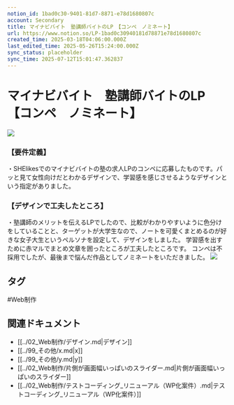 ```yaml
---
notion_id: 1bad0c30-9401-81d7-8871-e78d1680807c
account: Secondary
title: マイナビバイト　塾講師バイトのLP　【コンペ　ノミネート】
url: https://www.notion.so/LP-1bad0c30940181d78871e78d1680807c
created_time: 2025-03-18T04:06:00.000Z
last_edited_time: 2025-05-26T15:24:00.000Z
sync_status: placeholder
sync_time: 2025-07-12T15:01:47.362837
---
```

# マイナビバイト　塾講師バイトのLP　【コンペ　ノミネート】

![](https://prod-files-secure.s3.us-west-2.amazonaws.com/d58fe38c-a9d4-4466-aed9-85604b7b2c6d/d1a710b9-4077-45cc-a529-a846cc84482a/%E3%82%AF%E3%82%99%E3%83%AB%E3%83%BC%E3%83%95%E3%82%9A_148.webp?X-Amz-Algorithm=AWS4-HMAC-SHA256&X-Amz-Content-Sha256=UNSIGNED-PAYLOAD&X-Amz-Credential=ASIAZI2LB4665LAG42OO%2F20250719%2Fus-west-2%2Fs3%2Faws4_request&X-Amz-Date=20250719T064230Z&X-Amz-Expires=3600&X-Amz-Security-Token=IQoJb3JpZ2luX2VjEIX%2F%2F%2F%2F%2F%2F%2F%2F%2F%2FwEaCXVzLXdlc3QtMiJHMEUCIQDTcYrJd8KIcGQeU9AUJG6S3XJP1WcLNfNVxWPxpdztxAIgEhtm2GhkyvQw5xL1R4jVNpxDmZI0Cs5t%2BDkhAlHbYf0qiAQInv%2F%2F%2F%2F%2F%2F%2F%2F%2F%2FARAAGgw2Mzc0MjMxODM4MDUiDCQjQg3dxj8G2uAPeCrcA8hQp1dG5Q%2BDMbEog%2Bpo7HH2CZuwmfy5gRzVW9iaywy9h1NhMYiAGcpu2oZOG4vvoXA9AyDFPzOxFZrk4RP9N7aJi0xuZprx%2BeCMpQxFuFJqVZrb851mC69fq8L9AcQXaYwbUyfWVtEudYQFiKbtqc0MOJJMAdoTBYCSo9gTLLN5ktbsFBFKuU5OWjrE6HrGgRaGuRvYvFzQ8xG2cj1pyTm2B81a5TUsPdDpHdXjpHfa8r2vqAIpuMRGiTWJtQW227%2F%2BaFJ4VFR6Oz1zMTAEs1Exvfwa9GVOzIPm7W9DXlPhmZt1PYEydvy54duwonC3%2F7qMnWgYH%2FiIBfMvUo%2FGEYzgnJiaNe%2F9ByMKq%2BVqtFfPRarcpt1V%2FInVFR2vzugZ42ur%2FmImoXlzwRO%2BU6TWRJtUzJIImX1lgoSTebB5TlDguOsvh1SRMM8y5aE0mRY4Kx%2BdEb5saMQTNAwzwQKDrUwAsesQ9zHSTP%2BbqNVLkkoiLiqhZXNicvknhmUYi%2BoZ6cPk7%2FhIlm4Vlp5xxwU2l0Kl0hCu99VSqJCuVDrf9d7qifUke4FEhhvabvut2dACaxOYb3M1syAYLwkqQmr0vVJ8blpTbEamdyGqW73ytcFY5zJZXoxNEEsIad2fMNLF7MMGOqUBV17CBaFWg0kyaZnr74C0DizM2sxZMjR9LfqEgxM82zogveZtRiepBFmsAgIf4k87JGS0DPmx1f17mxI%2FIvmJdYe7uLTz7fR3LsPtKt6oZSllGqBZHqkiXrxrCrbDt8tRRKVVE16cAyDlwGIlD%2BuIuVmNed0ZbCguGw3KWp66qEWQ44vICoepVvmWd347%2FDLcubD0O9ZVkACWWePhigtWDdR1%2B%2FzF&X-Amz-Signature=9a687d3f07fa4d42e519043adbb23469752999d113bdd9f84caeff61d7b1dbdc&X-Amz-SignedHeaders=host&x-amz-checksum-mode=ENABLED&x-id=GetObject)
### 【要件定義】
・SHElikesでのマイナビバイトの塾の求人LPのコンペに応募したものです。パッと見て女性向けだとわかるデザインで、学習感を感じさせるようなデザインという指定がありました。
### 【デザインで工夫したところ】
・塾講師のメリットを伝えるLPでしたので、比較がわかりやすいように色分けをしていることと、ターゲットが大学生なので、ノートを可愛くまとめるのが好きな女子大生というペルソナを設定して、デザインをしました。
学習感を出すために赤マルでまとめ文章を囲ったところが工夫したところです。
コンペは不採用でしたが、最後まで悩んだ作品としてノミネートをいただきました。
![](https://prod-files-secure.s3.us-west-2.amazonaws.com/d58fe38c-a9d4-4466-aed9-85604b7b2c6d/6c7eb918-7cae-4934-9077-dc6c51ddbbe9/%E3%83%9E%E3%82%A4%E3%83%8A%E3%83%92%E3%82%99%E3%83%8F%E3%82%99%E3%82%A4%E3%83%88PC.webp?X-Amz-Algorithm=AWS4-HMAC-SHA256&X-Amz-Content-Sha256=UNSIGNED-PAYLOAD&X-Amz-Credential=ASIAZI2LB4665LAG42OO%2F20250719%2Fus-west-2%2Fs3%2Faws4_request&X-Amz-Date=20250719T064230Z&X-Amz-Expires=3600&X-Amz-Security-Token=IQoJb3JpZ2luX2VjEIX%2F%2F%2F%2F%2F%2F%2F%2F%2F%2FwEaCXVzLXdlc3QtMiJHMEUCIQDTcYrJd8KIcGQeU9AUJG6S3XJP1WcLNfNVxWPxpdztxAIgEhtm2GhkyvQw5xL1R4jVNpxDmZI0Cs5t%2BDkhAlHbYf0qiAQInv%2F%2F%2F%2F%2F%2F%2F%2F%2F%2FARAAGgw2Mzc0MjMxODM4MDUiDCQjQg3dxj8G2uAPeCrcA8hQp1dG5Q%2BDMbEog%2Bpo7HH2CZuwmfy5gRzVW9iaywy9h1NhMYiAGcpu2oZOG4vvoXA9AyDFPzOxFZrk4RP9N7aJi0xuZprx%2BeCMpQxFuFJqVZrb851mC69fq8L9AcQXaYwbUyfWVtEudYQFiKbtqc0MOJJMAdoTBYCSo9gTLLN5ktbsFBFKuU5OWjrE6HrGgRaGuRvYvFzQ8xG2cj1pyTm2B81a5TUsPdDpHdXjpHfa8r2vqAIpuMRGiTWJtQW227%2F%2BaFJ4VFR6Oz1zMTAEs1Exvfwa9GVOzIPm7W9DXlPhmZt1PYEydvy54duwonC3%2F7qMnWgYH%2FiIBfMvUo%2FGEYzgnJiaNe%2F9ByMKq%2BVqtFfPRarcpt1V%2FInVFR2vzugZ42ur%2FmImoXlzwRO%2BU6TWRJtUzJIImX1lgoSTebB5TlDguOsvh1SRMM8y5aE0mRY4Kx%2BdEb5saMQTNAwzwQKDrUwAsesQ9zHSTP%2BbqNVLkkoiLiqhZXNicvknhmUYi%2BoZ6cPk7%2FhIlm4Vlp5xxwU2l0Kl0hCu99VSqJCuVDrf9d7qifUke4FEhhvabvut2dACaxOYb3M1syAYLwkqQmr0vVJ8blpTbEamdyGqW73ytcFY5zJZXoxNEEsIad2fMNLF7MMGOqUBV17CBaFWg0kyaZnr74C0DizM2sxZMjR9LfqEgxM82zogveZtRiepBFmsAgIf4k87JGS0DPmx1f17mxI%2FIvmJdYe7uLTz7fR3LsPtKt6oZSllGqBZHqkiXrxrCrbDt8tRRKVVE16cAyDlwGIlD%2BuIuVmNed0ZbCguGw3KWp66qEWQ44vICoepVvmWd347%2FDLcubD0O9ZVkACWWePhigtWDdR1%2B%2FzF&X-Amz-Signature=347a73ae1bb3173b9d71c27d7a130495b7f48bb8c926e76531667d48691869dd&X-Amz-SignedHeaders=host&x-amz-checksum-mode=ENABLED&x-id=GetObject)

## タグ

#Web制作 

## 関連ドキュメント

- [[../02_Web制作/デザイン.md|デザイン]]
- [[../99_その他/x.md|x]]
- [[../99_その他/y.md|y]]
- [[../02_Web制作/片側が画面幅いっぱいのスライダー.md|片側が画面幅いっぱいのスライダー]]
- [[../02_Web制作/テストコーディング_リニューアル（WP化案件）.md|テストコーディング_リニューアル（WP化案件）]]
